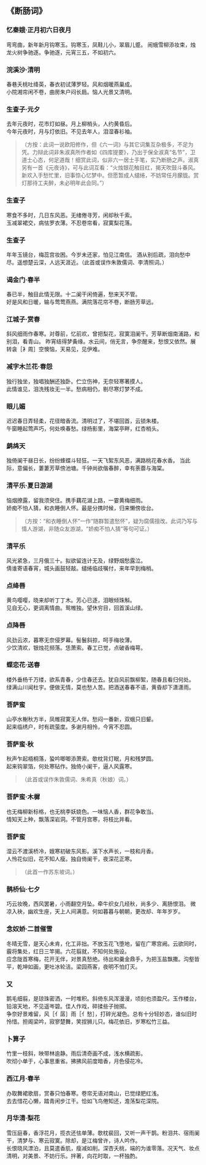 ## 《断肠词》


### 忆秦娥·正月初六日夜月
弯弯曲，新年新月钩寒玉。钩寒玉，凤鞋儿小，翠眉儿蹙。 闹蛾雪柳添妆束，烛龙火树争驰逐。争驰逐，元宵三五，不如初六。

### 浣溪沙·清明 
春巷夭桃吐绛英，春衣初试薄罗轻。风和烟暖燕巢成。   
小院湘帘闲不卷，曲房朱户闷长扃。恼人光景又清明。

### 生查子·元夕 
去年元夜时，花市灯如昼。月上柳梢头，人约黄昏后。   
今年元夜时，月与灯依旧。不见去年人，泪湿春衫袖。

>（方按：此词一说欧阳修作，但《六一词》与其它词集互杂极多，不足为凭。力辩此词非朱淑真所作者如《四库提要》，乃出于保全淑真“名节”，卫道士心态，何足道哉！细赏此词，似非六一居士手笔，实乃断肠之声。淑真另有一首《元夜诗》，可与此词互看：“火烛银花触目红，揭天吹鼓斗春风。新欢入手愁忙里，旧事惊心忆梦中。但愿暂成人缱绻，不妨常任月朦胧。赏灯那待工夫醉，未必明年此会同。”）

### 生查子 
寒食不多时，几日东风恶。无绪倦寻芳，闲却秋千索。   
玉减翠裙交，病怯罗衣薄。不忍卷帘看，寂寞梨花落。

### 生查子 
年年玉镜台，梅蕊宫妆困。今岁未还家，怕见江南信。    酒从别后疏，泪向愁中尽。遥想楚云深，人远天涯近。（此首或误作朱敦儒词、李清照词。）

### 谒金门·春半 
春已半，触目此情无限。十二阑干闲倚遍，愁来天不管。   
好是风和日暖，输与莺莺燕燕。满院落花帘不卷，断肠芳草远。

### 江城子·赏春 
斜风细雨作春寒。对尊前，忆前欢，曾把梨花，寂寞泪阑干。芳草断烟南浦路，和别泪，看青山。    昨宵结得梦夤缘。水云间，俏无言，争奈醒来，愁恨又依然。展转衾［衤周］空懊恼，天易见，见伊难。

### 减字木兰花·春怨 
独行独坐，独唱独酬还独卧。伫立伤神，无奈轻寒著摸人。    
此情谁见，泪洗残妆无一半。愁病相仍，剔尽寒灯梦不成。

### 眼儿媚 
迟迟春日弄轻柔，花径暗香流。清明过了，不堪回首，云锁朱楼。    
午窗睡起莺声巧，何处唤春愁。绿杨影里，海棠亭畔，红杏梢头。

### 鹧鸪天 
独倚阑干昼日长，纷纷蜂蝶斗轻狂。一天飞絮东风恶，满路桃花春水香。    当此际，意偏长，萋萋芳草傍池塘。千钟尚欲偕春醉，幸有荼蘼与海棠。

### 清平乐·夏日游湖
恼烟撩露，留我须臾住。携手藕花湖上路，一霎黄梅细雨。    
娇痴不怕人猜，和衣睡倒人怀。最是分携时候，归来懒傍妆台。

>（方按：“和衣睡倒人怀”一作“随群暂遣愁怀”，疑为腐儒擅改。此词乃写与情人游湖，非随众友游湖，“娇痴不怕人猜”等句可证。）

### 清平乐 
风光紧急，三月俄三十。拟欲留连计无及，绿野烟愁露泣。    
倩谁寄语春宵，城头画鼓轻敲。缱绻临歧嘱付，来年早到梅梢。

### 点绛唇 
黄鸟嘤嘤，晓来却听丁丁木。芳心已逐，泪眼倾珠斛。   
见自无心，更调离情曲。鸳帷独。望休穷目，回首溪山绿。

### 点降唇 
风劲云浓，暮寒无奈侵罗幕。髻鬟斜掠，呵手梅妆薄。    
少饮清欢，银烛花频落。恁萧索。春工已觉，点破香梅萼。

### 蝶恋花·送春 
楼外垂杨千万缕，欲系青春，少住春还去。犹自风前飘柳絮，随春且看归何处。    绿满山川闻杜宇。便做无情，莫也愁人苦。把酒送春春不语，黄昏却下潇潇雨。

### 菩萨蛮
山亭水榭秋方半，凤帷寂寞无人伴。愁闷一番新，双蛾只旧颦。     
起来临绣户，时有疏萤度。多谢月相怜，今宵不忍圆。

### 菩萨蛮·秋 
秋声乍起梧桐落，蛩吟唧唧添萧索。欹枕背灯眠，月和残梦圆。    
起来钩翠箔，何处寒砧作。独倚小阑干，逼人风露寒。

> （此首或误作朱敦儒词、朱希真（秋娘）词。）

### 菩萨蛮·木樨 
也无梅柳新标格，也无桃李妖娆色。一味恼人香，群花争敢当。   
情知天上种，飘落深岩洞。不管月宫寒，将枝比并看。

### 菩萨蛮 
湿云不渡溪桥冷，娥寒初破东风影。溪下水声长，一枝和月香。    
人怜花似旧，花不知人瘦。独自倚阑干，夜深花正寒。

>（此首一作苏东坡词。）

### 鹊桥仙·七夕 
巧云妆晚，西风罢暑，小雨翻空月坠。牵牛织女几经秋，尚多少、离肠恨泪。   微凉入袂，幽欢生座，天上人间满意。何如暮暮与朝朝，更改却、年年岁岁。

### 念奴娇·二首催雪 
冬晴无雪，是天心未肯，化工非拙。不放玉花飞堕地，留在广寒宫阙。云欲同时，霰将集处，红日三竿揭。六花翦就，不知何处施设。   
应念陇首寒梅，花开无伴，对景真愁绝。待出和羹金鼎手，为把玉盐飘撒。沟壑皆平，乾坤如画，更吐冰轮洁。梁园燕客，夜明不怕灯灭。

### 又 
鹅毛细翦，是琼珠密洒，一时堆积。斜倚东风浑漫漫，顷刻也须盈尺。玉作楼台，铅溶天地，不见遥岑碧。佳人作戏，碎揉些子抛掷。   
争奈好景难留，风［亻孱］雨［亻愁］，打碎光凝色。总有十分轻妙态，谁似旧时怜惜。担阁梁吟，寂寥楚舞，笑捏狮儿只。梅花依旧，岁寒松竹三益。

### 卜算子 
竹里一枝斜，映带林逾静。雨后清奇画不成，浅水横疏影。    
吹彻小单于，心事思重省。拂拂风前度暗香，月色侵花冷。

### 西江月·春半
办取舞裙歌扇，赏春只怕春寒。卷帘无语对南山，已觉绿肥红浅。    
去去惜花心懒，踏青闲步江干。恰如飞鸟倦知还，澹荡梨花深院。

### 月华清·梨花 
雪压庭春，香浮花月，揽衣还怯单薄。欹枕裴回，又听一声干鹊。粉泪共、宿雨阑干，清梦与、寒云寂寞。除却，是江梅曾许，诗人吟作。    
长恨晓风漂泊，且莫遣香肌，瘦减如削。深杏夭桃，端的为谁零落。况天气、妆点清明，对美景、不妨行乐。拌著，向花时取，一杯独酌。
